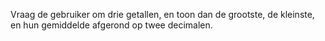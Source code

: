 Vraag de gebruiker om drie
getallen, en toon dan de grootste, de kleinste, en hun gemiddelde
afgerond op twee decimalen.